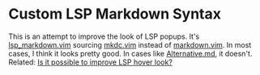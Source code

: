 # Custom LSP Markdown Syntax

This is an attempt to improve the look of LSP popups. It's [lsp\_markdown.vim](https://github.com/neovim/neovim/blob/08f81f0f29ce7415e79cae214c326a347171ab11/runtime/syntax/lsp_markdown.vim) sourcing [mkdc.vim](https://github.com/prurigro/vim-markdown-concealed/blob/401f9d729274f87168bf126b9c477c721ce1711a/syntax/mkdc.vim) instead of [markdown.vim](https://github.com/neovim/neovim/blob/634315c6f7464c2b1a3fca71ec68de09c4d89d8e/runtime/syntax/markdown.vim). In most cases, I think it looks pretty good. In cases like [Alternative.md](Alternative.md), it doesn't. Related: [Is it possible to improve LSP hover look?](https://www.reddit.com/r/neovim/comments/tx40m2/isi\_it\_possible\_to\_improve\_lsp\_hover\_look/)

